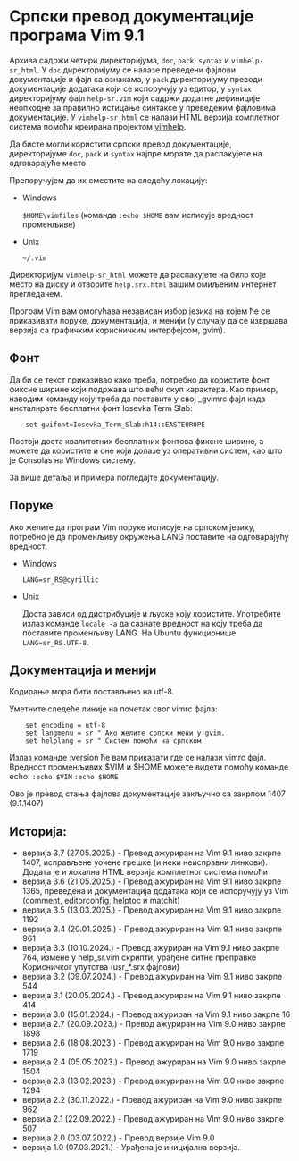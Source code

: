 # Српски превод документације програма Vim 9.1

Архива садржи четири директоријума, `doc`, `pack`, `syntax` и `vimhelp-sr_html`. У `doc`
директоријуму се налазе преведени фајлови документације и фајл са ознакама, у
`pack` директоријуму преводи документације додатака који се испоручују уз едитор,
у `syntax` директоријуму фајл `help-sr.vim` који садржи додатне дефиниције
неопходне за правилно истицање синтаксе у преведеним фајловима документације.
У `vimhelp-sr_html` се налази HTML верзија комплетног система помоћи креирана
пројектом [vimhelp](https://github.com/c4rlo/vimhelp).

Да бисте могли користити српски превод документације, директоријуме `doc`, `pack`
и `syntax` најпре морате да распакујете на одговарајуће место.

Препоручујем да их сместите на следећу локацију:

- Windows

  `$HOME\vimfiles` (команда `:echo $HOME` вам исписује вредност променљиве)

- Unix

  `~/.vim`
  
Директоријум `vimhelp-sr_html` можете да распакујете на било које место на диску
и отворите `help.srx.html` вашим омиљеним интернет прегледачем.

Програм Vim вам омогућава независан избор језика на којем ће се приказивати
поруке, документација, и менији (у случају да се извршава верзија са графичким
корисничким интерфејсом, gvim).

## Фонт

Да би се текст приказивао како треба, потребно да користите фонт фиксне ширине
који подржава што већи скуп карактера. Као пример, наводим команду коју треба
да поставите у свој _gvimrc фајл када инсталирате бесплатни фонт Iosevka Term
Slab:

```vim
	set guifont=Iosevka_Term_Slab:h14:cEASTEUROPE
```

Постоји доста квалитетних бесплатних фонтова фиксне ширине, а можете да
користите и оне који долазе уз оперативни систем, као што је Consolas на
Windows систему.

За више детаља и примера погледајте документацију.

## Поруке

Ако желите да програм Vim поруке исписује на српском језику, потребно је да
променљиву окружења LANG поставите на одговарајућу вредност.

- Windows

	`LANG=sr_RS@cyrillic`

- Unix
	
  Доста зависи од дистрибуције и љуске коју користите. Употребите излаз
	команде `locale -a` да сазнате вредност на коју треба да поставите
	променљиву LANG. На Ubuntu функционише `LANG=sr_RS.UTF-8`.

## Документација и менији

Кодирање мора бити постављено на utf-8.

Уметните следеће линије на почетак свог vimrc фајла:

```vim
	set encoding = utf-8
	set langmenu = sr " Ако желите српски мени у gvim.
	set helplang = sr " Систем помоћи на српском
```

Излаз команде :version ће вам приказати где се налази vimrc фајл. Вредност
променљивих $VIM и $HOME можете видети помоћу команде echo:
`:echo $VIM`
`:echo $HOME`

Ово је превод стања фајлова документације закључно са закрпом 1407 (9.1.1407)

## Историја:

- верзија 3.7 (27.05.2025.) - Превод ажуриран на Vim 9.1 ниво закрпе 1407,
исправљене уочене грешке (и неки неисправни линкови). Додата је и локална
HTML верзија комплетног система помоћи
- верзија 3.6 (21.05.2025.) - Превод ажуриран на Vim 9.1 ниво закрпе 1365,
преведена и документација додатака који се испоручују уз Vim (comment,
editorconfig, helptoc и matchit)
- верзија 3.5 (13.03.2025.) - Превод ажуриран на Vim 9.1 ниво закрпе 1192
- верзија 3.4 (20.01.2025.) - Превод ажуриран на Vim 9.1 ниво закрпе 961
- верзија 3.3 (10.10.2024.) - Превод ажуриран на Vim 9.1 ниво закрпе 764, измене
у help_sr.vim скрипти, урађене ситне преправке Корисничког упутства (usr_*.srx
фајлови)
- верзија 3.2 (09.07.2024.) - Превод ажуриран на Vim 9.1 ниво закрпе 544
- верзија 3.1 (20.05.2024.) - Превод ажуриран на Vim 9.1 ниво закрпе 414
- верзија 3.0 (15.01.2024.) - Превод ажуриран на Vim 9.1 ниво закрпе 16
- верзија 2.7 (20.09.2023.) - Превод ажуриран на Vim 9.0 ниво закрпе 1898
- верзија 2.6 (18.08.2023.) - Превод ажуриран на Vim 9.0 ниво закрпе 1719
- верзија 2.4 (05.05.2023.) - Превод ажуриран на Vim 9.0 ниво закрпе 1504
- верзија 2.3 (13.02.2023.) - Превод ажуриран на Vim 9.0 ниво закрпе 1294
- верзија 2.2 (30.11.2022.) - Превод ажуриран на Vim 9.0 ниво закрпе 962
- верзија 2.1 (22.09.2022.) - Превод ажуриран на Vim 9.0 ниво закрпе 507
- верзија 2.0 (03.07.2022.) - Превод верзије Vim 9.0
- верзија 1.0 (07.03.2021.) - Урађена је иницијална верзија.
